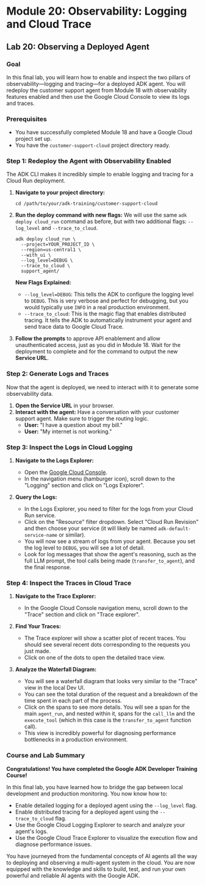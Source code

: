 # Module 20: Observability: Logging and Cloud Trace

## Lab 20: Observing a Deployed Agent

### Goal

In this final lab, you will learn how to enable and inspect the two pillars of observability—logging and tracing—for a deployed ADK agent. You will redeploy the customer support agent from Module 18 with observability features enabled and then use the Google Cloud Console to view its logs and traces.

### Prerequisites

*   You have successfully completed Module 18 and have a Google Cloud project set up.
*   You have the `customer-support-cloud` project directory ready.

### Step 1: Redeploy the Agent with Observability Enabled

The ADK CLI makes it incredibly simple to enable logging and tracing for a Cloud Run deployment.

1.  **Navigate to your project directory:**

    ```shell
    cd /path/to/your/adk-training/customer-support-cloud
    ```

2.  **Run the deploy command with new flags:**
    We will use the same `adk deploy cloud_run` command as before, but with two additional flags: `--log_level` and `--trace_to_cloud`.

    ```shell
    adk deploy cloud_run \
      --project=YOUR_PROJECT_ID \
      --region=us-central1 \
      --with_ui \
      --log_level=DEBUG \
      --trace_to_cloud \
      support_agent/
    ```
    **New Flags Explained:**
    *   `--log_level=DEBUG`: This tells the ADK to configure the logging level to `DEBUG`. This is very verbose and perfect for debugging, but you would typically use `INFO` in a real production environment.
    *   `--trace_to_cloud`: This is the magic flag that enables distributed tracing. It tells the ADK to automatically instrument your agent and send trace data to Google Cloud Trace.

3.  **Follow the prompts** to approve API enablement and allow unauthenticated access, just as you did in Module 18. Wait for the deployment to complete and for the command to output the new **Service URL**.

### Step 2: Generate Logs and Traces

Now that the agent is deployed, we need to interact with it to generate some observability data.

1.  **Open the Service URL** in your browser.
2.  **Interact with the agent:** Have a conversation with your customer support agent. Make sure to trigger the routing logic.
    *   **User:** "I have a question about my bill."
    *   **User:** "My internet is not working."

### Step 3: Inspect the Logs in Cloud Logging

1.  **Navigate to the Logs Explorer:**
    *   Open the [Google Cloud Console](https://console.cloud.google.com/).
    *   In the navigation menu (hamburger icon), scroll down to the "Logging" section and click on "Logs Explorer".

2.  **Query the Logs:**
    *   In the Logs Explorer, you need to filter for the logs from your Cloud Run service.
    *   Click on the "Resource" filter dropdown. Select "Cloud Run Revision" and then choose your service (it will likely be named `adk-default-service-name` or similar).
    *   You will now see a stream of logs from your agent. Because you set the log level to `DEBUG`, you will see a lot of detail.
    *   Look for log messages that show the agent's reasoning, such as the full LLM prompt, the tool calls being made (`transfer_to_agent`), and the final response.

### Step 4: Inspect the Traces in Cloud Trace

1.  **Navigate to the Trace Explorer:**
    *   In the Google Cloud Console navigation menu, scroll down to the "Trace" section and click on "Trace explorer".

2.  **Find Your Traces:**
    *   The Trace explorer will show a scatter plot of recent traces. You should see several recent dots corresponding to the requests you just made.
    *   Click on one of the dots to open the detailed trace view.

3.  **Analyze the Waterfall Diagram:**
    *   You will see a waterfall diagram that looks very similar to the "Trace" view in the local Dev UI.
    *   You can see the total duration of the request and a breakdown of the time spent in each part of the process.
    *   Click on the spans to see more details. You will see a span for the main `agent_run`, and nested within it, spans for the `call_llm` and the `execute_tool` (which in this case is the `transfer_to_agent` function call).
    *   This view is incredibly powerful for diagnosing performance bottlenecks in a production environment.

### Course and Lab Summary

**Congratulations! You have completed the Google ADK Developer Training Course!**

In this final lab, you have learned how to bridge the gap between local development and production monitoring. You now know how to:
*   Enable detailed logging for a deployed agent using the `--log_level` flag.
*   Enable distributed tracing for a deployed agent using the `--trace_to_cloud` flag.
*   Use the Google Cloud Logging Explorer to search and analyze your agent's logs.
*   Use the Google Cloud Trace Explorer to visualize the execution flow and diagnose performance issues.

You have journeyed from the fundamental concepts of AI agents all the way to deploying and observing a multi-agent system in the cloud. You are now equipped with the knowledge and skills to build, test, and run your own powerful and reliable AI agents with the Google ADK.
